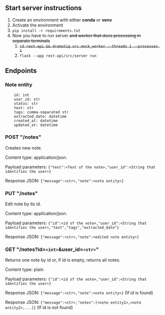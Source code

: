## Start server instructions

1. Create an environment with either **conda** or **venv**
2. Activate the environment
3. `pip install -r requirements.txt`
4. Now you have to run server ~~and worker that does processing in separate terminals~~
    1. ~~`cd rest-api && dramatiq src.mock_worker --threads 1 --processes 1`~~
    2. `flask --app rest-api/src/server run`
## Endpoints

### Note entity

```
    id: int
    user_id: str
    status: str
    text: str
    tags: comma-separated str
    extracted_date: datetime
    created_at: datetime
    updated_at: datetime
```

### POST "/notes"
Creates new note.

Content type: application/json.

Payload parameters: `{"text":<Text of the note>,"user_id":<String that identifies the user>}`

Response JSON: `{"message":<str>,"note":<note entity>}`

### PUT "/notes"

Edit note by its id.

Content type: application/json.

Payload parameters: `{"id":<id of the note>,"user_id":<String that identifies the user>,"text","tags","extracted_date"}`

Response JSON: `{"message":<str>,"note":<edited note entity>}`

### GET "/notes?id=`<int>`&user_id=`<str>`"
Returns one note by id or, if id is empty, returns all notes.

Content type: plain

Payload parameters: `{"id":<id of the note>,"user_id":<String that identifies the user>}`

Response JSON: `{"message":<str>,"note":<note entity>}` (If id is found)

Response JSON: `{"message":<str>,"notes":[<note entity1>,<note entity2>,...]}` (If id is not found)
